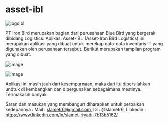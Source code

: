 # asset-ibl
![logoibl](https://user-images.githubusercontent.com/53107522/128449373-11eaca0e-6c4b-4cdd-8786-3bcd14f6f39f.png)

PT Iron Bird merupakan bagian dari perusahaan Blue Bird yang bergerak dibidang Logistics.
Aplikasi Asset-IBL (Asset-Iron Bird Logistics) ini merupakan aplikasi yang dibuat untuk merekap data-data inventaris IT yang digunakan oleh perusahaan tersebut.
Berikut merupakan tampilan program yang dibuat.

![image](https://user-images.githubusercontent.com/53107522/128450126-ac81b36d-c4f1-43b8-8727-5af2f9d41bce.png)

![image](https://user-images.githubusercontent.com/53107522/128450183-711bc02f-0c6d-4a81-8ff9-da02d75cd593.png)

Aplikasi ini masih jauh dari kesempurnaan, maka dari itu dipersilahkan undtuk di kembangkan dan dipergunakan sebagaimana mestinya.
Terimakasih banyak.

Saran dan masukan yang membangun diharapkan untuk perbaikan kedepannya :
Mail : slametr6@gmail.com, 
IG : @slametr6, 
Linkedin : https://www.linkedin.com/in/slamet-riyadi-7b13b5162/
